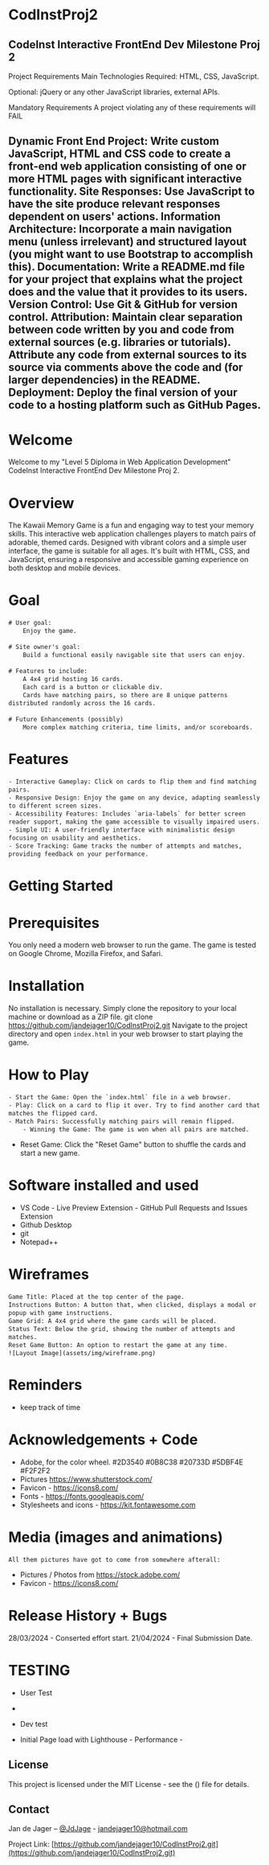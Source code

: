 # CodInstProj2
CodeInst Interactive FrontEnd Dev Milestone Proj 2
---------------------------------------------------------------------------------------------------------------------
Project Requirements
Main Technologies
Required: HTML, CSS, JavaScript.

Optional: jQuery or any other JavaScript libraries, external APIs.

Mandatory Requirements
A project violating any of these requirements will FAIL

Dynamic Front End Project: Write custom JavaScript, HTML and CSS code to create a front-end web application consisting of one or more HTML pages with significant interactive functionality.
Site Responses: Use JavaScript to have the site produce relevant responses dependent on users' actions.
Information Architecture: Incorporate a main navigation menu (unless irrelevant) and structured layout (you might want to use Bootstrap to accomplish this).
Documentation: Write a README.md file for your project that explains what the project does and the value that it provides to its users.
Version Control: Use Git & GitHub for version control.
Attribution: Maintain clear separation between code written by you and code from external sources (e.g. libraries or tutorials). Attribute any code from external sources to its source via comments above the code and (for larger dependencies) in the README.
Deployment: Deploy the final version of your code to a hosting platform such as GitHub Pages.
---------------------------------------------------------------------------------------------------------------------

# Welcome
Welcome to my "Level 5 Diploma in Web Application Development" CodeInst Interactive FrontEnd Dev Milestone Proj 2.

# Overview
The Kawaii Memory Game is a fun and engaging way to test your memory skills. This interactive web application challenges players to match pairs of adorable, themed cards. Designed with vibrant colors and a simple user interface, the game is suitable for all ages. It's built with HTML, CSS, and JavaScript, ensuring a responsive and accessible gaming experience on both desktop and mobile devices.

# Goal
	# User goal:
		Enjoy the game.

	# Site owner's goal:
		Build a functional easily navigable site that users can enjoy.

	# Features to include:
		A 4x4 grid hosting 16 cards.
        Each card is a button or clickable div.
        Cards have matching pairs, so there are 8 unique patterns distributed randomly across the 16 cards.

    # Future Enhancements (possibly)
        More complex matching criteria, time limits, and/or scoreboards.

# Features
    - Interactive Gameplay: Click on cards to flip them and find matching pairs.
    - Responsive Design: Enjoy the game on any device, adapting seamlessly to different screen sizes.
    - Accessibility Features: Includes `aria-labels` for better screen reader support, making the game accessible to visually impaired users.
    - Simple UI: A user-friendly interface with minimalistic design focusing on usability and aesthetics.
    - Score Tracking: Game tracks the number of attempts and matches, providing feedback on your performance.

# Getting Started

# Prerequisites
You only need a modern web browser to run the game. The game is tested on Google Chrome, Mozilla Firefox, and Safari.

# Installation
No installation is necessary. Simply clone the repository to your local machine or download as a ZIP file.
git clone https://github.com/jandejager10/CodInstProj2.git
Navigate to the project directory and open `index.html` in your web browser to start playing the game.

# How to Play
    - Start the Game: Open the `index.html` file in a web browser.
    - Play: Click on a card to flip it over. Try to find another card that matches the flipped card.
    - Match Pairs: Successfully matching pairs will remain flipped.
        - Winning the Game: The game is won when all pairs are matched.
- Reset Game: Click the "Reset Game" button to shuffle the cards and start a new game.

# Software installed and used
- 	VS Code
		- Live Preview Extension
		- GitHub Pull Requests and Issues Extension
- 	Github Desktop
- 	git 
- 	Notepad++
	
# Wireframes
    Game Title: Placed at the top center of the page.
    Instructions Button: A button that, when clicked, displays a modal or popup with game instructions.
    Game Grid: A 4x4 grid where the game cards will be placed.
    Status Text: Below the grid, showing the number of attempts and matches.
    Reset Game Button: An option to restart the game at any time.
    ![Layout Image](assets/img/wireframe.png)

# Reminders
- keep track of time

# Acknowledgements + Code
-	Adobe, for the color wheel.  #2D3540 #0B8C38 #20733D #5DBF4E #F2F2F2
-   Pictures https://www.shutterstock.com/
-   Favicon - https://icons8.com/
-   Fonts - https://fonts.googleapis.com/
-   Stylesheets and icons - https://kit.fontawesome.com


# Media (images and animations)
	All them pictures have got to come from somewhere afterall:
-	Pictures / Photos from https://stock.adobe.com/
-   Favicon - https://icons8.com/
	
# Release History + Bugs
28/03/2024 - Conserted effort start.
21/04/2024 - Final Submission Date.

# TESTING
-	User Test
-	

-   Dev test


- Initial Page load with Lighthouse - Performance - 



## License
This project is licensed under the MIT License - see the () file for details.

## Contact
Jan de Jager – [@JdJage](https://twitter.com/JdJage) - jandejager10@hotmail.com

Project Link: [https://github.com/jandejager10/CodInstProj2.git](https://github.com/jandejager10/CodInstProj2.git)
